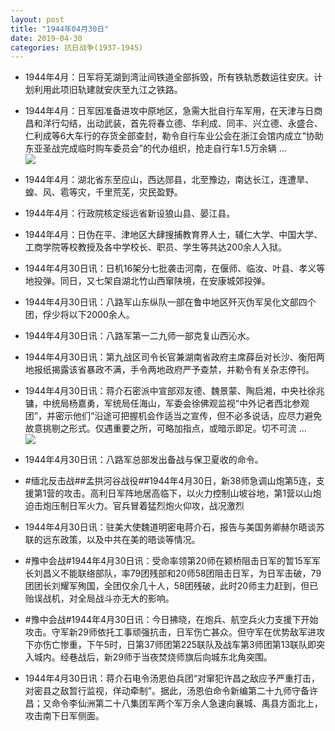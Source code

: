 ```yaml
---
layout: post
title: "1944年04月30日"
date: 2019-04-30
categories: 抗日战争(1937-1945)
---
```


<meta name="referrer" content="no-referrer" />

- 1944年4月：日军将芜湖到湾沚间铁道全部拆毁，所有铁轨悉数运往安庆。计划利用此项旧轨建就安庆至九江之铁路。 

- 1944年4月：日军因准备进攻中原地区，急需大批自行车军用，在天津与日商昌和洋行勾结，出动武装，首先将春立德、华利成、同丰、兴立德、永盛合、仁利成等6大车行的存货全部查封，勒令自行车业公会在浙江会馆内成立“协助东亚圣战完成临时购车委员会”的代办组织，抢走自行车1.5万余辆 ... <br/><img src="https://wx3.sinaimg.cn/large/aca367d8ly1g2kyl1domrj20c809074b.jpg" />

- 1944年4月：湖北省东至应山，西达郧县，北至豫边，南达长江，连遭旱、蝗、风、雹等灾，千里荒芜，灾民盈野。 

- 1944年4月：行政院核定绥远省新设狼山县、晏江县。 

- 1944年4月：日伪在平、津地区大肆搜捕教育界人士，辅仁大学、中国大学、工商学院等校教授及各中学校长、职员、学生等共达200余人入狱。 

- 1944年4月30日讯：日机16架分七批袭击河南，在偃师、临汝、叶县、孝义等地投弹。同日，又七架自湖北竹山西窜陕境，在安康城郊投弹。 

- 1944年4月30日讯：八路军山东纵队一部在鲁中地区歼灭伪军吴化文部四个团，俘少将以下2000余人。 

- 1944年4月30日讯：八路军第一二九师一部克复山西沁水。 

- 1944年4月30日讯：第九战区司令长官兼湖南省政府主席薛岳对长沙、衡阳两地报纸揭露该省暴政不满，手令两地政府严予查禁，并勒令有关杂志停刊。 

- 1944年4月30日讯：蒋介石密派中宣部邓友德、魏景蒙、陶启湘，中央社徐兆镛，中统局杨嘉勇，军统局任海山，军委会徐佛观监视“中外记者西北参观团”，并密示他们“沿途可把握机会作适当之宣传，但不必多说话，应尽力避免故意挑剔之形式。仅遇重要之所，可略加指点，或暗示即足。切不可流 ... <br/><img src="https://wx3.sinaimg.cn/large/aca367d8ly1g2kkplertqj20c80900sr.jpg" />

- 1944年4月30日讯：八路军总部发出备战与保卫夏收的命令。 

- #缅北反击战##孟拱河谷战役##1944年4月30日，新38师急调山炮第5连，支援第1营的攻击。高利日军阵地居高临下，以火力控制山坡谷地，第1营以山炮迫击炮压制日军火力。官兵冒着猛烈炮火仰攻，战况激烈 

- 1944年4月30日讯：驻美大使魏道明密电蒋介石，报告与美国务卿赫尔晤谈苏联的远东政策，以及中共在美的晤谈等情况。 

- #豫中会战#1944年4月30日讯：受命率领第20师在颖桥阻击日军的暂15军军长刘昌义不能联络部队，率79团残部和20师58团阻击日军，为日军击破，79团团长刘耀军殉国，全团仅余几十人，58团残破，此时20师主力赶到，但已贻误战机，对全局战斗亦无大的影响。 

- #豫中会战#1944年4月30日讯：今日拂晓，在炮兵、航空兵火力支援下开始攻击。守军新29师依托工事顽强抗击，日军伤亡甚众。但守军在优势敌军进攻下亦伤亡惨重，下午5时，日第37师团第225联队及战车第3师团第13联队即突入城内。经巷战后，新29师于当夜焚烧师旗后向城东北角突围。 

- 1944年4月30日讯：蒋介石电令汤恩伯兵团“对窜犯许昌之敌应予严重打击，对密县之敌暂行监视，佯动牵制”。据此，汤恩伯命令新编第二十九师守备许昌；又命令李仙洲第二十八集团军两个军万余人急速向襄城、禹县方面北上，攻击南下日军侧面。 

